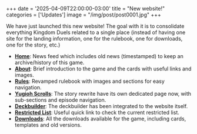 +++
date = '2025-04-09T22:00:00-03:00'
title = "New website!"
categories = ['Updates']
image = "/img/post/post0001.jpg"
+++

We have just launched this new website! The goal with it is to consolidate everything Kingdom Duels related to a single place (instead of having one site for the landing information, one for the rulebook, one for downloads, one for the story, etc.)

- **[Home](/)**: News feed which includes old news (timestamped) to keep an archive/history of this game.
- **[About](/about/)**: Brief introduction to the game and the cards with useful links and images.
- **[Rules](/rules/)**: Revamped rulebook with images and sections for easy navigation.
- **[Yugioh Scrolls](/yugioh-scrolls/)**: The story rewrite have its own dedicated page now, with sub-sections and episode navigation.
- **[Deckbuilder](/deckbuilder/)**: The deckbuilder has been integrated to the website itself.
- **[Restricted List](/restricted-list/)**: Useful quick link to check the current restricted list.
- **[Downloads](/releases/)**: All the downloads available for the game, including cards, templates and old versions.
